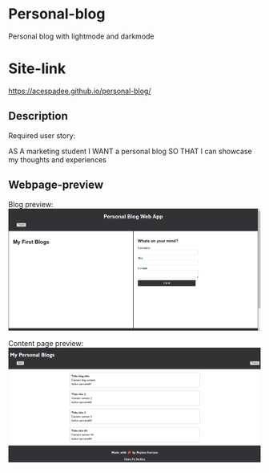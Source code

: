 # Personal-blog
Personal blog with lightmode and darkmode

# Site-link
https://acespadee.github.io/personal-blog/

## Description
Required user story:

AS A marketing student I WANT a personal blog SO THAT I can showcase my thoughts and experiences

## Webpage-preview

Blog preview:
![screenshot](./assets/images/blogpage.png)

Content page preview:
![screenshot](./assets/images/contentpage.png)